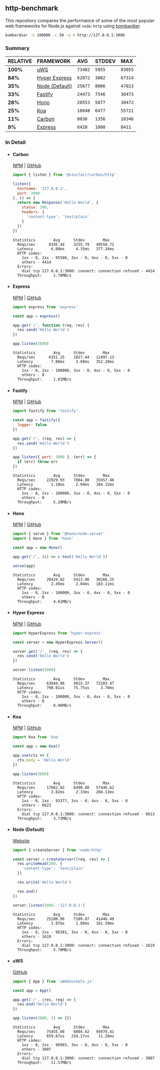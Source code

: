## http-benchmark

This repository compares the performance of some of the most popular web frameworks for Node.js against `node:http` using [bombardier](https://github.com/codesenberg/bombardier).

```bash
bombardier -n 100000 -c 50 -p r http://127.0.0.1:3000
```

### Summary

| RELATIVE | FRAMEWORK | AVG | STDDEV | MAX |
| :--- | :--- | :--- | :--- | :--- |
| **100%** | [uWS](#uws) | `73482` | `5955` | `83055` |
| **84%** | [Hyper Express](#hyper-express) | `62072` | `3802` | `67314` |
| **35%** | [Node (Default)](#node-default) | `25677` | `8006` | `47023` |
| **33%** | [Fastify](#fastify) | `24473` | `7546` | `36473` |
| **28%** | [Hono](#hono) | `20553` | `5877` | `30472` |
| **25%** | [Koa](#koa) | `18048` | `6477` | `55721` |
| **11%** | [Carbon](#carbon) | `8036` | `1356` | `10346` |
| **9%** | [Express](#express) | `6420` | `1000` | `8411` |


### In Detail

- #### Carbon
  [NPM](https://npmjs.com/@sinclair/carbon) | [GitHub](https://github.com/sinclairzx81/carbon)
  ```js
  import { listen } from '@sinclair/carbon/http'

  listen({
    hostname: '127.0.0.1',
    port: 3000
  }, () => {
    return new Response('Hello World', {
      status: 200,
      headers: {
        'content-type': 'text/plain'
      }
    })
  })
  ```

  ```
  Statistics        Avg      Stdev        Max
    Reqs/sec      8195.44    3255.79   49558.72
    Latency        6.08ms     4.35ms   377.34ms
    HTTP codes:
      1xx - 0, 2xx - 95586, 3xx - 0, 4xx - 0, 5xx - 0
      others - 4414
    Errors:
      dial tcp 127.0.0.1:3000: connect: connection refused - 4414
    Throughput:     1.78MB/s
  ```

- #### Express
  [NPM](https://npmjs.com/express) | [GitHub](https://github.com/expressjs/express)
  ```js
  import express from 'express'

  const app = express()

  app.get('/', function (req, res) {
    res.send('Hello World')
  })

  app.listen(3000)
  ```

  ```
  Statistics        Avg      Stdev        Max
    Reqs/sec      6351.25    1027.44   12497.13
    Latency        7.88ms     3.68ms   352.28ms
    HTTP codes:
      1xx - 0, 2xx - 100000, 3xx - 0, 4xx - 0, 5xx - 0
      others - 0
    Throughput:     1.81MB/s
  ```

- #### Fastify
  [NPM](https://npmjs.com/fastify) | [GitHub](https://github.com/fastify/fastify)
  ```js
  import fastify from 'fastify'

  const app = fastify({
    logger: false
  })

  app.get('/', (req, res) => {
    res.send('Hello World')
  })

  app.listen({ port: 3000 }, (err) => {
    if (err) throw err
  })
  ```

  ```
  Statistics        Avg      Stdev        Max
    Reqs/sec     22929.93    7064.80   35957.46
    Latency        2.18ms     2.04ms   184.15ms
    HTTP codes:
      1xx - 0, 2xx - 100000, 3xx - 0, 4xx - 0, 5xx - 0
      others - 0
    Throughput:     5.20MB/s
  ```

- #### Hono
  [NPM](https://npmjs.com/hono) | [GitHub](https://github.com/honojs/hono)
  ```js
  import { serve } from '@hono/node-server'
  import { Hono } from 'hono'

  const app = new Hono()

  app.get('/', (c) => c.text('Hello World'))

  serve(app)
  ```

  ```
  Statistics        Avg      Stdev        Max
    Reqs/sec     20424.92    5413.06   30266.25
    Latency        2.45ms     2.04ms   183.11ms
    HTTP codes:
      1xx - 0, 2xx - 100000, 3xx - 0, 4xx - 0, 5xx - 0
      others - 0
    Throughput:     4.61MB/s
  ```

- #### Hyper Express
  [NPM](https://npmjs.com/hyper-express) | [GitHub](https://github.com/kartikk221/hyper-express)
  ```js
  import HyperExpress from 'hyper-express'

  const server = new HyperExpress.Server()

  server.get('/', (req, res) => {
    res.send('Hello World')
  })

  server.listen(3000)
  ```

  ```
  Statistics        Avg      Stdev        Max
    Reqs/sec     63044.96    4015.37   72283.47
    Latency      790.01us    75.75us     3.70ms
    HTTP codes:
      1xx - 0, 2xx - 100000, 3xx - 0, 4xx - 0, 5xx - 0
      others - 0
    Throughput:     8.96MB/s
  ```

- #### Koa
  [NPM](https://npmjs.com/koa) | [GitHub](https://github.com/koajs/koa)
  ```js
  import Koa from 'koa'

  const app = new Koa()

  app.use(ctx => {
    ctx.body = 'Hello World'
  })

  app.listen(3000)
  ```

  ```
  Statistics        Avg      Stdev        Max
    Reqs/sec     17662.92    6490.80   57446.62
    Latency        2.82ms     2.33ms   204.13ms
    HTTP codes:
      1xx - 0, 2xx - 93377, 3xx - 0, 4xx - 0, 5xx - 0
      others - 6623
    Errors:
      dial tcp 127.0.0.1:3000: connect: connection refused - 6623
    Throughput:     3.73MB/s
  ```

- #### Node (Default)
  [Website](https://nodejs.org/api/http.html)
  ```js
  import { createServer } from 'node:http'

  const server = createServer((req, res) => {
    res.writeHead(200, {
      'content-type': 'text/plain'
    })

    res.write('Hello World')

    res.end()
  })

  server.listen(3000, '127.0.0.1')
  ```

  ```
  Statistics        Avg      Stdev        Max
    Reqs/sec     25280.96    7109.87   41446.49
    Latency        1.97ms     1.89ms   161.59ms
    HTTP codes:
      1xx - 0, 2xx - 98381, 3xx - 0, 4xx - 0, 5xx - 0
      others - 1619
    Errors:
      dial tcp 127.0.0.1:3000: connect: connection refused - 1619
    Throughput:     5.70MB/s
  ```

- #### uWS
  [GitHub](https://github.com/uNetworking/uWebSockets.js)
  ```js
  import { App } from 'uWebSockets.js'

  const app = App()

  app.get('/', (res, req) => {
    res.end('Hello World')
  })

  app.listen(3000, () => {})
  ```

  ```
  Statistics        Avg      Stdev        Max
    Reqs/sec     75455.08    6804.62   94979.41
    Latency      659.67us   234.17us    11.26ms
    HTTP codes:
      1xx - 0, 2xx - 96993, 3xx - 0, 4xx - 0, 5xx - 0
      others - 3007
    Errors:
      dial tcp 127.0.0.1:3000: connect: connection refused - 3007
    Throughput:    11.57MB/s
  ```


